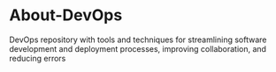 # About-DevOps
DevOps repository with tools and techniques for streamlining software development and deployment processes, improving collaboration, and reducing errors
